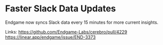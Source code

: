 # Faster Slack Data Updates

Endgame now syncs Slack data every 15 minutes for more current insights.

Links:
https://github.com/Endgame-Labs/cerebro/pull/4229
https://linear.app/endgame/issue/END-3373
